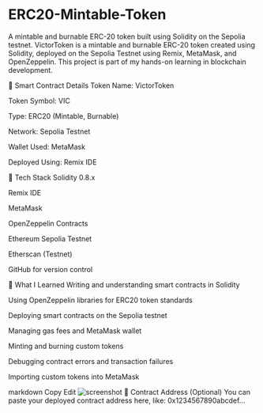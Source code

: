 # ERC20-Mintable-Token
A mintable and burnable ERC-20 token built using Solidity on the Sepolia testnet.
VictorToken is a mintable and burnable ERC-20 token created using Solidity, deployed on the Sepolia Testnet using Remix, MetaMask, and OpenZeppelin.
This project is part of my hands-on learning in blockchain development.

📜 Smart Contract Details
Token Name: VictorToken

Token Symbol: VIC

Type: ERC20 (Mintable, Burnable)

Network: Sepolia Testnet

Wallet Used: MetaMask

Deployed Using: Remix IDE

🔧 Tech Stack
Solidity 0.8.x

Remix IDE

MetaMask

OpenZeppelin Contracts

Ethereum Sepolia Testnet

Etherscan (Testnet)

GitHub for version control

🧠 What I Learned
Writing and understanding smart contracts in Solidity

Using OpenZeppelin libraries for ERC20 token standards

Deploying smart contracts on the Sepolia testnet

Managing gas fees and MetaMask wallet

Minting and burning custom tokens

Debugging contract errors and transaction failures

Importing custom tokens into MetaMask



markdown
Copy
Edit
![screenshot](images/remix-deployment.png)
🔗 Contract Address (Optional)
You can paste your deployed contract address here, like:
0x1234567890abcdef...


